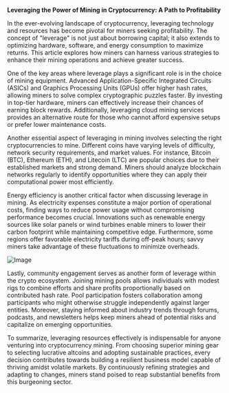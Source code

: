 **Leveraging the Power of Mining in Cryptocurrency: A Path to Profitability**

In the ever-evolving landscape of cryptocurrency, leveraging technology and resources has become pivotal for miners seeking profitability. The concept of "leverage" is not just about borrowing capital; it also extends to optimizing hardware, software, and energy consumption to maximize returns. This article explores how miners can harness various strategies to enhance their mining operations and achieve greater success.

One of the key areas where leverage plays a significant role is in the choice of mining equipment. Advanced Application-Specific Integrated Circuits (ASICs) and Graphics Processing Units (GPUs) offer higher hash rates, allowing miners to solve complex cryptographic puzzles faster. By investing in top-tier hardware, miners can effectively increase their chances of earning block rewards. Additionally, leveraging cloud mining services provides an alternative route for those who cannot afford expensive setups or prefer lower maintenance costs.

Another essential aspect of leveraging in mining involves selecting the right cryptocurrencies to mine. Different coins have varying levels of difficulty, network security requirements, and market values. For instance, Bitcoin (BTC), Ethereum (ETH), and Litecoin (LTC) are popular choices due to their established markets and strong demand. Miners should analyze blockchain networks regularly to identify opportunities where they can apply their computational power most efficiently.

Energy efficiency is another critical factor when discussing leverage in mining. As electricity expenses constitute a major portion of operational costs, finding ways to reduce power usage without compromising performance becomes crucial. Innovations such as renewable energy sources like solar panels or wind turbines enable miners to lower their carbon footprint while maintaining competitive edge. Furthermore, some regions offer favorable electricity tariffs during off-peak hours; savvy miners take advantage of these fluctuations to minimize overheads.

![Image](https://github.com/user-attachments/assets/31692037-0104-4703-abd1-696b6a7dd41b)

Lastly, community engagement serves as another form of leverage within the crypto ecosystem. Joining mining pools allows individuals with modest rigs to combine efforts and share profits proportionally based on contributed hash rate. Pool participation fosters collaboration among participants who might otherwise struggle independently against larger entities. Moreover, staying informed about industry trends through forums, podcasts, and newsletters helps keep miners ahead of potential risks and capitalize on emerging opportunities.

To summarize, leveraging resources effectively is indispensable for anyone venturing into cryptocurrency mining. From choosing superior mining gear to selecting lucrative altcoins and adopting sustainable practices, every decision contributes towards building a resilient business model capable of thriving amidst volatile markets. By continuously refining strategies and adapting to changes, miners stand poised to reap substantial benefits from this burgeoning sector.